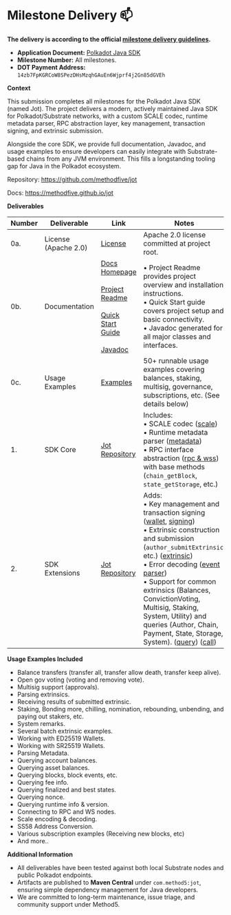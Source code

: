 # Milestone Delivery :mailbox:

**The delivery is according to the official [milestone delivery guidelines](https://github.com/w3f/Grants-Program/blob/master/docs/Support%20Docs/milestone-deliverables-guidelines.md).**  

* **Application Document:** [Polkadot Java SDK](https://github.com/PolkadotOpenSourceGrants/apply/blob/master/applications/polkadot-java-sdk.md)
* **Milestone Number:** All milestones.
* **DOT Payment Address:** `14zb7FpKGRCoW8SPezDHsMzqhGAuEn6Wjprf4j2Gn85dGVEh`

**Context**

This submission completes all milestones for the Polkadot Java SDK (named Jot).
The project delivers a modern, actively maintained Java SDK for Polkadot/Substrate networks, with a custom SCALE codec, runtime metadata parser, RPC abstraction layer, key management, transaction signing, and extrinsic submission.

Alongside the core SDK, we provide full documentation, Javadoc, and usage examples to ensure developers can easily integrate with Substrate-based chains from any JVM environment. This fills a longstanding tooling gap for Java in the Polkadot ecosystem.

Repository: https://github.com/methodfive/jot

Docs: https://methodfive.github.io/jot

**Deliverables**

| Number | Deliverable | Link                                                                                                                                                                                                                                                                                     | Notes                                                                                                                                                                                                                                                                                                                                                                                                                                                                                                                                                                                                                                                                                                                                                                                                                                                                                                                                     |
| ------ | ----------- |------------------------------------------------------------------------------------------------------------------------------------------------------------------------------------------------------------------------------------------------------------------------------------------|-------------------------------------------------------------------------------------------------------------------------------------------------------------------------------------------------------------------------------------------------------------------------------------------------------------------------------------------------------------------------------------------------------------------------------------------------------------------------------------------------------------------------------------------------------------------------------------------------------------------------------------------------------------------------------------------------------------------------------------------------------------------------------------------------------------------------------------------------------------------------------------------------------------------------------------------|
| 0a. | License (Apache 2.0) | [License](https://github.com/methodfive/jot/blob/main/LICENSE)                                                                                                                                                                                                                           | Apache 2.0 license committed at project root.                                                                                                                                                                                                                                                                                                                                                                                                                                                                                                                                                                                                                                                                                                                                                                                                                                                                                             |
| 0b. | Documentation | [Docs Homepage](https://methodfive.github.io/jot/) <br><br> [Project Readme](https://github.com/methodfive/jot/blob/main/README.md) <br><br> [Quick Start Guide](https://methodfive.github.io/jot/quickstart/) <br><br> [Javadoc](https://methodfive.github.io/jot/api/index.html) | • Project Readme provides project overview and installation instructions.<br>• Quick Start guide covers project setup and basic connectivity.<br>• Javadoc generated for all major classes and interfaces.                                                                                                                                                                                                                                                                                                                                                                                                                                                                                                                                                                                                                                                                                                                                |
| 0c. | Usage Examples | [Examples](https://github.com/methodfive/jot/tree/main/jot-examples/src/main/java/com/method5/jot/examples)                                                                                                                                                                              | 50+ runnable usage examples covering balances, staking, multisig, governance, subscriptions, etc. (See details below)                                                                                                                                                                                                                                                                                                                                                                                                                                                                                                                                                                                                                                                                                                                                                                                                                     |
| 1. | SDK Core | [Jot Repository](https://github.com/methodfive/jot)                                                                                                                                                                                                                                      | Includes:<br>• SCALE codec ([scale](https://github.com/methodfive/jot/tree/main/jot/src/main/java/com/method5/jot/scale))<br>• Runtime metadata parser ([metadata](https://github.com/methodfive/jot/tree/main/jot/src/main/java/com/method5/jot/metadata))<br>• RPC interface abstraction ([rpc & wss](https://github.com/methodfive/jot/tree/main/jot/src/main/java/com/method5/jot/rpc)) with base methods (`chain_getBlock`, `state_getStorage`, etc.)                                                                                                                                                                                                                                                                                                                                                                                                                                                                                |
| 2. | SDK Extensions | [Jot Repository](https://github.com/methodfive/jot)                                                                                                                                                                                                                                      | Adds:<br>• Key management and transaction signing ([wallet](https://github.com/methodfive/jot/tree/main/jot/src/main/java/com/method5/jot/wallet), [signing](https://github.com/methodfive/jot/tree/main/jot/src/main/java/com/method5/jot/crypto))<br>• Extrinsic construction and submission (`author_submitExtrinsic`, etc.) ([extrinsic](https://github.com/methodfive/jot/tree/main/jot/src/main/java/com/method5/jot/extrinsic))<br>• Error decoding ([event parser](https://github.com/methodfive/jot/tree/main/jot/src/main/java/com/method5/jot/events))<br>• Support for common extrinsics (Balances, ConvictionVoting, Multisig, Staking, System, Utility) and queries (Author, Chain, Payment, State, Storage, System). ([query](https://github.com/methodfive/jot/tree/main/jot/src/main/java/com/method5/jot/query)) ([call](https://github.com/methodfive/jot/tree/main/jot/src/main/java/com/method5/jot/extrinsic/call)) |


**Usage Examples Included**

- Balance transfers (transfer all, transfer allow death, transfer keep alive). 
- Open gov voting (voting and removing vote). 
- Multisig support (approvals). 
- Parsing extrinsics. 
- Receiving results of submitted extrinsic. 
- Staking, Bonding more, chilling, nomination, rebounding, unbending, and paying out stakers, etc.
- System remarks. 
- Several batch extrinsic examples. 
- Working with ED25519 Wallets. 
- Working with SR25519 Wallets. 
- Parsing Metadata. 
- Querying account balances. 
- Querying asset balances. 
- Querying blocks, block events, etc.
- Querying fee info. 
- Querying finalized and best states. 
- Querying nonce. 
- Querying runtime info & version. 
- Connecting to RPC and WS nodes. 
- Scale encoding & decoding. 
- SS58 Address Conversion. 
- Various subscription examples (Receiving new blocks, etc)
- And more..

**Additional Information**

- All deliverables have been tested against both local Substrate nodes and public Polkadot endpoints.
- Artifacts are published to **Maven Central** under `com.method5:jot`, ensuring simple dependency management for Java developers.
- We are committed to long-term maintenance, issue triage, and community support under Method5.  